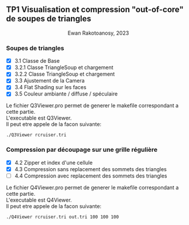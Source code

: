 ## TP1 Visualisation et compression "out-of-core" de soupes de triangles 
<p style="text-align: center;">Ewan Rakotoanosy, 2023</p>

### Soupes de triangles
- [X] 3.1 Classe de Base
- [X] 3.2.1 Classe TriangleSoup et chargement
- [X] 3.2.2 Classe TriangleSoup et chargement
- [X] 3.3 Ajustement de la Camera
- [X] 3.4 Flat Shading sur les faces
- [X] 3.5 Couleur ambiante / diffuse / spéculaire

Le fichier Q3Viewer.pro permet de generer le makefile correspondant a cette partie. \
L'executable est Q3Viewer.\
Il peut etre appele de la facon suivante:
```
./Q3Viewer rcruiser.tri
```

### Compression par découpage sur une grille régulière
- [X] 4.2 Zipper et index d'une cellule
- [X] 4.3 Compression sans replacement des sommets des triangles 
- [ ] 4.4 Compression avec replacement des sommets des triangles

Le fichier Q4Viewer.pro permet de generer le makefile correspondant a cette partie. \
L'executable est Q4Viewer.\
Il peut etre appele de la facon suivante:
```
./Q4Viewer rcruiser.tri out.tri 100 100 100
```